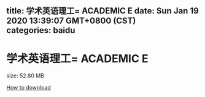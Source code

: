 
title: 学术英语理工= ACADEMIC E
date: Sun Jan 19 2020 13:39:07 GMT+0800 (CST)    
categories: baidu
---

# 学术英语理工= ACADEMIC E
size: 52.80 MB
 
 

[How to download](https://bpcam.bemobtrk.com/go/2ceec3aa-1ca2-46d6-b9ff-aaa5c184517c?jno=1355)
